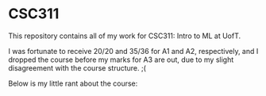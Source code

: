 # CSC311
This repository contains all of my work for CSC311: Intro to ML at UofT.

I was fortunate to receive 20/20 and 35/36 for A1 and A2, respectively, and I dropped the course before my marks for A3 are out, due to my slight disagreement with the course structure. ;(

Below is my little rant about the course:
